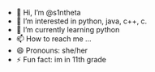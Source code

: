 - 👋 Hi, I’m @s1ntheta
- 👀 I’m interested in python, java, c++, c.
- 🌱 I’m currently learning python
- 📫 How to reach me ...
- 😄 Pronouns: she/her
- ⚡ Fun fact: im in 11th grade
